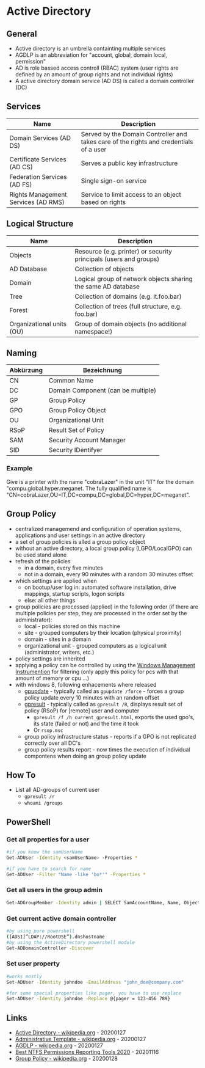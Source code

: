 # Active Directory

## General

* Active directory is an umbrella containting multiple services
* AGDLP is an abbreviation for "account, global, domain local, permission"
* AD is role bassed access controll (RBAC) system (user rights are defined by an amount of group rights and not individual rights)
* A active directory domain service (AD DS) is called a domain controller (DC)

## Services

| Name | Description |
| --- | --- |
| Domain Services (AD DS) | Served by the Domain Controller and takes care of the rights and credentials of a user |
| Certificate Services (AD CS) | Serves a public key infrastructure |
| Federation Services (AD FS) | Single sign-on service |
| Rights Management Services (AD RMS) | Service to limit access to an object based on rights |

## Logical Structure

| Name | Description |
| --- | --- |
| Objects | Resource (e.g. printer) or security principals (users and groups) |
| AD Database | Collection of objects |
| Domain | Logical group of network objects sharing the same AD database |
| Tree | Collection of domains (e.g. it.foo.bar) |
| Forest | Collection of trees (full structure, e.g. foo.bar) |
| Organizational units (OU) | Group of domain objects (no additional namespace!) |

## Naming

| Abkürzung | Bezeichnung |
| --- | --- |
| CN | Common Name |
| DC | Domain Component (can be multiple) |
| GP | Group Policy |
| GPO | Group Policy Object |
| OU | Organizational Unit |
| RSoP | Result Set of Policy |
| SAM | Security Account Manager |
| SID | Security IDentifyer |

### Example

Give is a printer with the name "cobraLazer" in the unit "IT" for the domain "compu.global.hyper.meganet.
The fully qualified name is "CN=cobraLazer,OU=IT,DC=compu,DC=global,DC=hyper,DC=meganet".

## Group Policy

* centralized managemend and configuration of operation systems, applications and user settings in an active directory
* a set of group policies is alled a group policy object
* without an active directory, a local group policy (LGPO/LocalGPO) can be used stand alone
* refresh of the policies
    * in a domain, every five minutes
    * not in a domain, every 90 minutes with a random 30 minutes offset
* which settings are applied when
    * on bootup/user log in: automated software installation, drive mappings, startup scripts, logon scripts
    * else: all other things
* group policies are processed (applied) in the following order (if there are multiple policies per step, they are processed in the order set by the administrator):
    * local - policies stored on this machine
    * site - grouped computers by their location (physical proximity)
    * domain - sites in a domain
    * organizational unit - grouped computers as a logical unit (administrator, writers, etc.)
* policy settings are inherited
* applying a policy can be controlled by using the [Windows Management Instrumention](https://en.wikipedia.org/wiki/Windows_Management_Instrumentation) for filtering (only apply this policy for pcs with that amount of memory or cpu ...)
* with windows 8, following enhacements where released
    * [gpupdate](https://docs.microsoft.com/en-us/windows-server/administration/windows-commands/gpupdate) - typically called as `gpupdate /force` - forces a group policy update every 10 minutes with an random offset
    * [gpresult](https://docs.microsoft.com/en-us/windows-server/administration/windows-commands/gpresult) - typically called as `gpresult /R`, displays result set of policy (RSoP) for [remote] user and computer
        * `gpresult /f /h current_gpresult.html`, exports the used gpo's, its state (failed or not) and the time it took
        * Or `rsop.msc`
    * group policy infrastructure status - reports if a GPO is not replicated correctly over all DC's
    * group policy results report - now times the execution of individual compontens when doing an group policy update

## How To

* List all AD-groups of current user
	* `gpresult /r`
	* `whoami /groups`

## PowerShell

### Get all properties for a user

```bash
#if you know the samUserName
Get-ADUser -Identity <samUserName> -Properties *

#if you have to search for name
Get-ADUser -Filter "Name -like 'bo*'" -Properties *
```

### Get all users in the group admin

```bash
Get-ADGroupMember -Identity admin | SELECT SamAccountName, Name, ObjectClass
```

### Get current active domain controller

```bash
#by using pure powershell
([ADSI]”LDAP://RootDSE”).dnshostname
#by using the ActiveDirectory powershell module
Get-ADDomainController -Discover
```

### Set user property

```bash
#works mostly
Set-ADUser -Identity johndoe -EmailAddress "john_doe@company.com"

#for some special properties like pager, you have to use replace
Set-ADUser -Identity johndoe -Replace @{pager = 123-456 789}
```


## Links

* [Active Directory - wikipedia.org](https://en.wikipedia.org/wiki/Active_Directory) - 20200127
* [Administrative Template - wikipedia.org](https://en.wikipedia.org/wiki/Administrative_Template) - 20200127
* [AGDLP - wikipedia.org](https://en.wikipedia.org/wiki/AGDLP) - 20200127
* [Best NTFS Permissions Reporting Tools 2020](https://www.dnsstuff.com/ntfs-folder-permissions-reporting-tools) - 20201116
* [Group Policy - wikipedia.org](https://en.wikipedia.org/wiki/Group_Policy) - 20200128
